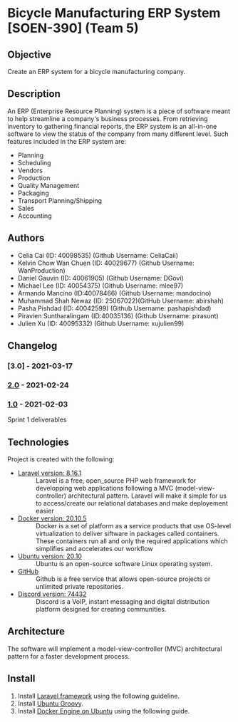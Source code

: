 # Bicycle Manufacturing ERP System [SOEN-390] (Team 5)

## Objective
Create an ERP system for a bicycle manufacturing company. 

## Description
An ERP (Enterprise Resource Planning) system is a piece of software meant to help 
streamline a company's business processes. From retrieving inventory to gathering financial
reports, the ERP system is an all-in-one software to view the status of the company from
many different level. Such features included in the ERP system are:

- Planning
- Scheduling
- Vendors
- Production
- Quality Management
- Packaging
- Transport Planning/Shipping
- Sales
- Accounting


## Authors
- Celia Cai (ID: 40098535) (Github Username: CeliaCaii)
- Kelvin Chow Wan Chuen (ID: 40029677) (Github Username: WanProduction)
- Daniel Gauvin (ID: 40061905) (Github Username: DGovi)
- Michael Lee (ID: 40054375) (Github Username: mlee97)
- Armando Mancino (ID:40078466) (Github Username: mandocino)
- Muhammad Shah Newaz (ID: 25067022)(GitHub Username: abirshah)
- Pasha Pishdad (ID: 40042599) (Github Username: pashapishdad)
- Piravien Suntharalingam (ID:40035136) (Github Username: pirasunt)
- Julien Xu (ID: 40095332) (Github Username: xujulien99)


## Changelog
### [3.0] - 2021-03-17

### [2.0](https://github.com/mlee97/SOEN-390-Team5/tree/v2.0) - 2021-02-24

### [1.0](https://github.com/mlee97/SOEN-390-Team5/tree/v1.0) - 2021-02-03
Sprint 1 deliverables

## Technologies
Project is created with the following:
- [Laravel version: 8.16.1](https://laravel.com/)
  <dd>Laravel is a free, open_source  PHP web framework for developping web applications following a MVC (model-view-controller) architectural pattern. Laravel will make it           simple for us to access/create our relational databases and make deployement easier</dd>
- [Docker version: 20.10.5](https://www.docker.com/)
  <dd>Docker is a set of platform as a service products that use OS-level virtualization to deliver siftware in packages called containers. These containers run all and only the       required applications which simplifies and accelerates our workflow</dd>
- [Ubuntu version: 20.10](https://ubuntu.com/)
  <dd>Ubuntu is an open-source software Linux operating system.</dd>
- [GitHub](https://github.com/)
  <dd>Github is a free service that allows open-source projects or unlimited private repositories.</dd>
- [Discord version: 74432](https://discord.com/)
  <dd>Discord is a VoIP, instant messaging and digital distribution platform designed for creating communities.</dd>


## Architecture
The software will implement a model-view-controller (MVC) architectural pattern for a faster development process.


## Install
1. Install [Laravel framework](https://laravel.com/docs/8.x/installation#getting-started-on-windows) using the following guideline.
2. Install [Ubuntu Groovy](https://releases.ubuntu.com/20.10/).
3. Install [Docker Engine on Ubuntu](https://docs.docker.com/engine/install/ubuntu/) using the following guide.
